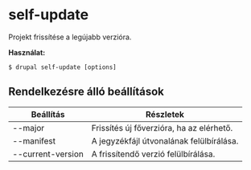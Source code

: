 # self-update
Projekt frissítése a legújabb verzióra.

**Használat:**
```
$ drupal self-update [options]
```

## Rendelkezésre álló beállítások
Beállítás | Részletek
-------|-------------
--major | Frissítés új főverzióra, ha az elérhető.
--manifest | A jegyzékfájl útvonalának felülbírálása.
--current-version | A frissítendő verzió felülbírálása.
